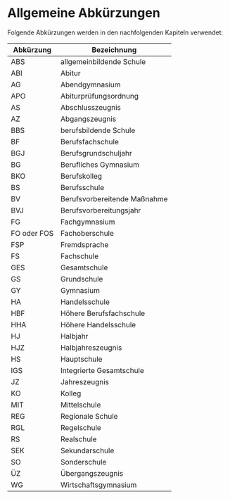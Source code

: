 # Allgemeine Abkürzungen

Folgende Abkürzungen werden in den nachfolgenden Kapiteln verwendet:

| Abkürzung| Bezeichnung|
| -- | -- |
| ABS |allgemeinbildende Schule|
|ABI	|Abitur|
|AG	|Abendgymnasium|
|APO	|Abiturprüfungsordnung|
|AS	|Abschlusszeugnis|
|AZ	|Abgangszeugnis|
|BBS	|berufsbildende Schule|
|BF	|Berufsfachschule|
|BGJ	|Berufsgrundschuljahr|
|BG	|Berufliches Gymnasium|
|BKO	|Berufskolleg|
|BS	|Berufsschule|
|BV	|Berufsvorbereitende Maßnahme|
|BVJ	|Berufsvorbereitungsjahr|
|FG	|Fachgymnasium|
|FO oder FOS	|Fachoberschule|
|FSP	|Fremdsprache|
|FS	|Fachschule|
|GES	|Gesamtschule|
|GS	|Grundschule|
|GY	|Gymnasium|
|HA	|Handelsschule|
|HBF	|Höhere Berufsfachschule|
|HHA	|Höhere Handelsschule|
|HJ	|Halbjahr|
|HJZ	|Halbjahreszeugnis|
|HS	|Hauptschule|
|IGS	|Integrierte Gesamtschule|
|JZ	|Jahreszeugnis|
|KO	|Kolleg|
|MIT	|Mittelschule|
|REG	|Regionale Schule|
|RGL	|Regelschule|
|RS	|Realschule|
|SEK	|Sekundarschule|
|SO	|Sonderschule|
|ÜZ	|Übergangszeugnis|
|WG	|Wirtschaftsgymnasium|
